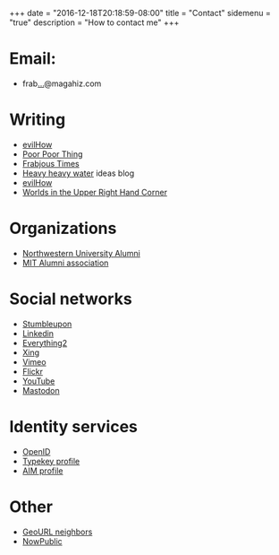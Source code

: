 +++
date = "2016-12-18T20:18:59-08:00"
title = "Contact"
sidemenu = "true"
description = "How to contact me"
+++


# Email:
* frab<a href="http://mailhide.recaptcha.net/d?k=01gykQTlOVxQ30CTBQhhXJIA==&amp;c=ys-YxyxH5JsWt3Ja-ZQnWK8n5dRS-NwYIF-rrRhrB6o=" onclick="window.open('http://mailhide.recaptcha.net/d?k=01gykQTlOVxQ30CTBQhhXJIA==&amp;c=ys-YxyxH5JsWt3Ja-ZQnWK8n5dRS-NwYIF-rrRhrB6o', '', 'toolbar=0,scrollbars=0,location=0,statusbar=0,menubar=0,resizable=0,width=500,height=300'); return false;" title="Reveal this e-mail address">...</a>@magahiz.com

# Writing

* [evilHow](http://evilhow.com)
* [Poor Poor Thing](http://poorpoorthing.com)
* [Frabjous Times](http://frabjoustimes.magahiz.com)
* [Heavy heavy water](http://t2o.blogspot.com) ideas blog
* [evilHow](http://evilhow.com)
* [Worlds in the Upper Right Hand Corner](http://upperrh.wordpress.com)

# Organizations

* [Northwestern University Alumni](http://www.alumni.northwestern.edu/)
* [MIT Alumni association](http://alum.mit.edu/index.html)

# Social networks
* [Stumbleupon](http://milkfish.stumbleupon.com/)
* [Linkedin](http://www.linkedin.com/pub/4/53b/b12)
* [Everything2](http://www.everything2.com/user/milkfish)
* [Xing](https://www.xing.com/profile/Rich_Magahiz)
* [Vimeo](http://www.vimeo.com/user1339666)
* [Flickr](http://www.flickr.com/photos/86698126@N00/)
* [YouTube](http://uk.youtube.com/profile?user=4thace)
* <a rel="me" href="https://mastodon.host/@coeurdelionwine">Mastodon</a>

# Identity services

* [OpenID](http://mylid.net/milkfish)
* [Typekey profile](http://profile.typekey.com/milkfish/)
* [AIM profile](http://profiles.aim.com/milkfish2000)

# Other

* [GeoURL neighbors](http://geourl.org/near?p=http://frabjoustimes.magahiz.com/)
* [NowPublic](http://members.nowpublic.com/milkfish)
